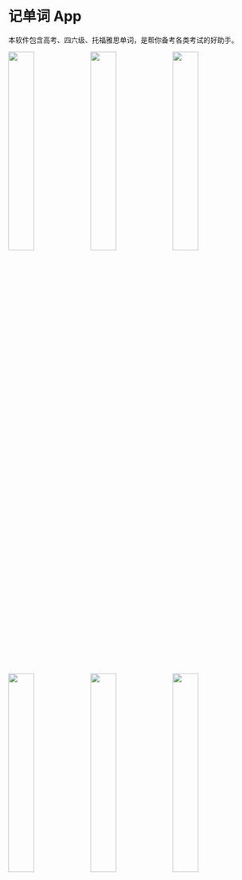 记单词 App
======
本软件包含高考、四六级、托福雅思单词，是帮你备考各类考试的好助手。
<p>
  <img src="screenshot/Screenshot_2016-03-14-21-22-34_com.swust.word.png" width="32%"/>
  <img src="screenshot/Screenshot_2016-03-19-17-50-19_com.swust.word.png" width="32%"/>
  <img src="screenshot/Screenshot_2016-03-19-17-50-26_com.swust.word.png" width="32%"/>
  <img src="screenshot/Screenshot_2016-03-19-17-50-34_com.swust.word.png" width="32%"/>
  <img src="screenshot/Screenshot_2016-03-19-17-51-17_com.swust.word.png" width="32%"/>
  <img src="screenshot/Screenshot_2016-03-19-17-50-19_com.swust.word.png" width="32%"/>
</p>
